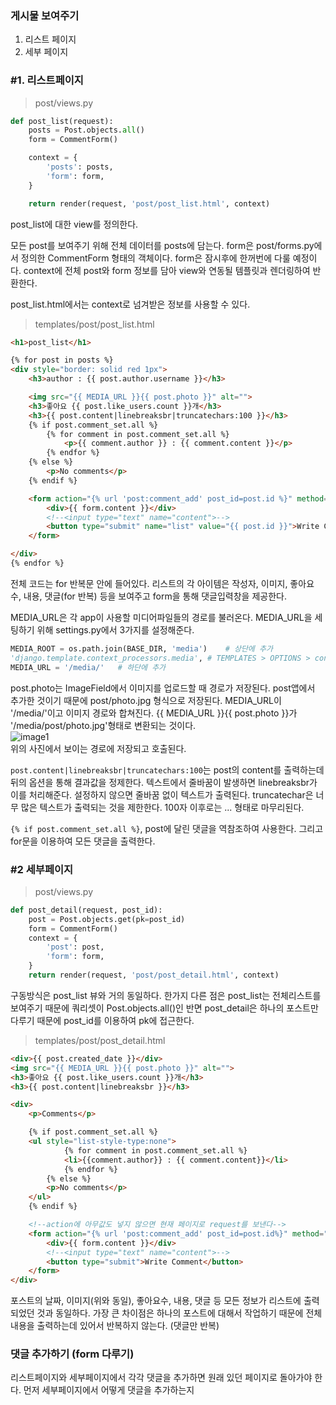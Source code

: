 ### 게시물 보여주기
1. 리스트 페이지
2. 세부 페이지

### #1. 리스트페이지

> post/views.py

```python
def post_list(request):
    posts = Post.objects.all()
    form = CommentForm()

    context = {
        'posts': posts,
        'form': form,
    }

    return render(request, 'post/post_list.html', context)
```
post_list에 대한 view를 정의한다.

모든 post를 보여주기 위해 전체 데이터를 posts에 담는다. form은 post/forms.py에서 정의한 CommentForm 형태의 객체이다. form은 잠시후에 한꺼번에 다룰 예정이다. context에 전체 post와 form 정보를 담아 view와 연동될 템플릿과 렌더링하여 반환한다.

post_list.html에서는 context로 넘겨받은 정보를 사용할 수 있다. 

> templates/post/post_list.html

```html
<h1>post_list</h1>

{% for post in posts %}
<div style="border: solid red 1px">
    <h3>author : {{ post.author.username }}</h3>

    <img src="{{ MEDIA_URL }}{{ post.photo }}" alt="">
    <h3>좋아요 {{ post.like_users.count }}개</h3>
    <h3>{{ post.content|linebreaksbr|truncatechars:100 }}</h3>
    {% if post.comment_set.all %}
        {% for comment in post.comment_set.all %}
            <p>{{ comment.author }} : {{ comment.content }}</p>
        {% endfor %}
    {% else %}
        <p>No comments</p>
    {% endif %}

    <form action="{% url 'post:comment_add' post_id=post.id %}" method="post">{% csrf_token %}
        <div>{{ form.content }}</div>
        <!--<input type="text" name="content">-->
        <button type="submit" name="list" value="{{ post.id }}">Write Comment</button>
    </form>

</div>
{% endfor %}
```
전체 코드는 for 반복문 안에 들어있다. 리스트의 각 아이템은 작성자, 이미지, 좋아요 수, 내용, 댓글(for 반복) 등을 보여주고 form을 통해 댓글입력창을 제공한다. 

MEDIA_URL은 각 app이 사용할 미디어파일들의 경로를 불러온다. MEDIA_URL을 세팅하기 위해 settings.py에서 3가지를 설정해준다. 

```python
MEDIA_ROOT = os.path.join(BASE_DIR, 'media')	# 상단에 추가
'django.template.context_processors.media',	# TEMPLATES > OPTIONS > context_processors에 추가
MEDIA_URL = '/media/'	# 하단에 추가
```
post.photo는 ImageField에서 이미지를 업로드할 때 경로가 저장된다. post앱에서 추가한 것이기 때문에 post/photo.jpg 형식으로 저장된다. MEDIA_URL이 '/media/'이고 이미지 경로와 합쳐진다. {{ MEDIA_URL }}{{ post.photo }}가 '/media/post/photo.jpg'형태로 변환되는 것이다.   
![image1](https://s2.postimg.org/9iv3961d5/0215_1.png)  
위의 사진에서 보이는 경로에 저장되고 호출된다. 

`post.content|linebreaksbr|truncatechars:100`는 post의 content를 출력하는데 뒤의 옵션을 통해 결과값을 정제한다. 텍스트에서 줄바꿈이 발생하면 linebreaksbr가 이를 처리해준다. 설정하지 않으면 줄바꿈 없이 텍스트가 출력된다. truncatechar은 너무 많은 텍스트가 출력되는 것을 제한한다. 100자 이후로는 ... 형태로 마무리된다. 

`{% if post.comment_set.all %}`, post에 달린 댓글을 역참조하여 사용한다. 그리고 for문을 이용하여 모든 댓글을 출력한다. 



### #2 세부페이지

> post/views.py

```python
def post_detail(request, post_id):
    post = Post.objects.get(pk=post_id)
    form = CommentForm()
    context = {
        'post': post,
        'form': form,
    }
    return render(request, 'post/post_detail.html', context)
```
구동방식은 post_list 뷰와 거의 동일하다. 한가지 다른 점은 post_list는 전체리스트를 보여주기 때문에 쿼리셋이 Post.objects.all()인 반면 post_detail은 하나의 포스트만 다루기 때문에 post_id를 이용하여 pk에 접근한다. 

> templates/post/post_detail.html

```html
<div>{{ post.created_date }}</div>
<img src="{{ MEDIA_URL }}{{ post.photo }}" alt="">
<h3>좋아요 {{ post.like_users.count }}개</h3>
<h3>{{ post.content|linebreaksbr }}</h3>

<div>
    <p>Comments</p>

    {% if post.comment_set.all %}
    <ul style="list-style-type:none">
            {% for comment in post.comment_set.all %}
            <li>{{comment.author}} : {{ comment.content}}</li>
            {% endfor %}
        {% else %}
        <p>No comments</p>
    </ul>
    {% endif %}

    <!--action에 아무값도 넣지 않으면 현재 페이지로 request를 보낸다-->
    <form action="{% url 'post:comment_add' post_id=post.id%}" method="post">{% csrf_token %}
        <div>{{ form.content }}</div>
        <!--<input type="text" name="content">-->
        <button type="submit">Write Comment</button>
    </form>
</div>
```
포스트의 날짜, 이미지(위와 동일), 좋아요수, 내용, 댓글 등 모든 정보가 리스트에 출력되었던 것과 동일하다. 가장 큰 차이점은 하나의 포스트에 대해서 작업하기 때문에 전체 내용을 출력하는데 있어서 반복하지 않는다. (댓글만 반복)


### 댓글 추가하기 (form 다루기)
리스트페이지와 세부페이지에서 각각 댓글을 추가하면 원래 있던 페이지로 돌아가야 한다. 먼저 세부페이지에서 어떻게 댓글을 추가하는지









```
























```


